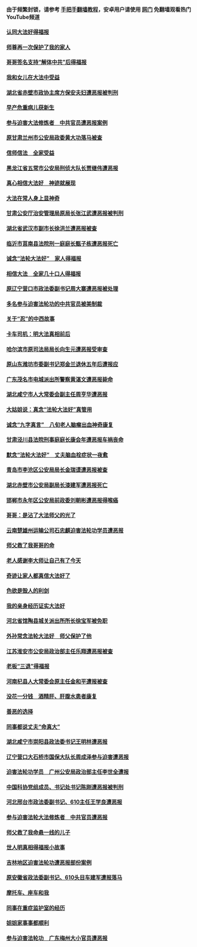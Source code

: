 #### 由于频繁封锁，请参考 [手把手翻墙教程](https://github.com/gfw-breaker/guides/wiki/)，安卓用户请使用 [网门](https://github.com/gfw-breaker/nogfw/blob/master/dl.md?t=01280400) 免翻墙观看热门YouTube频道 

#### [认同大法好得福报](../pages/78/417037.md?t=01280400) 

#### [师尊再一次保护了我的家人](../pages/78/417548.md?t=01280400) 

#### [哥哥签名支持“解体中共”后得福报](../pages/78/417445.md?t=01280400) 

#### [我和女儿在大法中受益](../pages/78/417126.md?t=01280400) 

#### [湖北省赤壁市政协主席方保安夫妇遭恶报被判刑](../pages/78/417461.md?t=01280400) 

#### [早产危重病儿获新生](../pages/78/415091.md?t=01280400) 

#### [参与迫害大法修炼者　中共官员遭恶报案例](../pages/78/417133.md?t=01280400) 

#### [原甘肃兰州市公安局政委黄大功落马被查](../pages/78/417071.md?t=01280400) 

#### [信师信法　全家受益](../pages/78/417034.md?t=01280400) 

#### [黑龙江省五常市公安局刑侦大队长贾继伟遭恶报](../pages/78/417088.md?t=01280400) 

#### [真心相信大法好　神迹就展现](../pages/78/417036.md?t=01280400) 

#### [大法在常人身上显神奇](../pages/78/416375.md?t=01280400) 

#### [甘肃公安厅治安管理局原局长张江武遭恶报被判刑](../pages/78/416853.md?t=01280400) 

#### [湖北省武汉市副市长徐洪兰遭恶报被查](../pages/78/416897.md?t=01280400) 

#### [临沂市莒南县法院刑一庭庭长甄子栋遭恶报死亡](../pages/78/416862.md?t=01280400) 

#### [诚念“法轮大法好”　家人得福报](../pages/78/416861.md?t=01280400) 

#### [相信大法　全家几十口人得福报](../pages/78/416859.md?t=01280400) 

#### [原辽宁营口市政法委副书记周大寨遭恶报被处理](../pages/78/416754.md?t=01280400) 

#### [多名参与迫害法轮功的中共官员被美制裁](../pages/78/416704.md?t=01280400) 

#### [关于“忍”的中西故事](../pages/78/416722.md?t=01280400) 

#### [卡车司机：明大法真相前后](../pages/78/416124.md?t=01280400) 

#### [哈尔滨市原司法局局长向生元遭恶报受审查](../pages/78/416570.md?t=01280400) 

#### [原山东潍坊市委副书记郑金兰退休五年后遭报应](../pages/78/416269.md?t=01280400) 

#### [广东茂名市电城派出所警察黄湛文遭恶报毙命](../pages/78/416610.md?t=01280400) 

#### [湖北咸宁市人大常委会副主任周亨华遭恶报](../pages/78/416560.md?t=01280400) 

#### [大姑姐说：真念“法轮大法好”真管用](../pages/78/416613.md?t=01280400) 

#### [诚念“九字真言”　八旬老人脑瘤出血神奇康复](../pages/78/416611.md?t=01280400) 

#### [甘肃泾川县法院刑事庭庭长康会年遭恶报车祸丧命](../pages/78/416561.md?t=01280400) 

#### [默念“法轮大法好”　丈夫脑血栓症状一夜愈](../pages/78/416076.md?t=01280400) 

#### [青岛市李沧区公安局局长金瑞谟遭恶报被查](../pages/78/416415.md?t=01280400) 

#### [湖北赤壁市公安局副局长漆建军遭恶报死亡](../pages/78/416205.md?t=01280400) 

#### [邯郸市永年区公安局前政委刘朝彬遭恶报得喉癌](../pages/78/416466.md?t=01280400) 

#### [哥哥：是沾了大法师父的光了](../pages/78/415085.md?t=01280400) 

#### [云南楚雄州运输公司石忠麒迫害法轮功学员遭恶报](../pages/78/416427.md?t=01280400) 

#### [师父救了我哥哥的命](../pages/78/415943.md?t=01280400) 

#### [老人感谢李大师让自己有了今天](../pages/78/415707.md?t=01280400) 

#### [奇迹让家人都真信大法好了](../pages/78/415708.md?t=01280400) 

#### [色欲是毁人的利剑](../pages/78/416216.md?t=01280400) 

#### [我的亲身经历证实大法好](../pages/78/416068.md?t=01280400) 

#### [河北省馆陶县城关派出所所长徐宝军被免职](../pages/78/416211.md?t=01280400) 

#### [外孙常念法轮大法好　师父保护了他](../pages/78/416218.md?t=01280400) 

#### [江苏淮安市公安局政治部主任乐翔遭恶报被查](../pages/78/416157.md?t=01280400) 

#### [老板“三退”得福报](../pages/78/415980.md?t=01280400) 

#### [河南杞县人大常委会原主任金和平遭报被查](../pages/78/416071.md?t=01280400) 

#### [没花一分钱　酒精肝、肝腹水患者康复](../pages/78/415310.md?t=01280400) 

#### [善恶的选择](../pages/78/416011.md?t=01280400) 

#### [同事都说丈夫“命真大”](../pages/78/415981.md?t=01280400) 

#### [湖北咸宁市崇阳县政法委书记王明林遭恶报](../pages/78/415811.md?t=01280400) 

#### [辽宁营口大石桥市国保大队长周成泽参与迫害遭恶报](../pages/78/415660.md?t=01280400) 

#### [迫害法轮功学员　广州公安局政治部主任李世全遭报](../pages/78/415848.md?t=01280400) 

#### [中国科协党组成员、书记处书记陈刚遭恶报被判刑](../pages/78/415897.md?t=01280400) 

#### [河北邢台市政法委副书记、610主任王学良遭恶报](../pages/78/415829.md?t=01280400) 

#### [参与迫害法轮大法修炼者　中共官员遭恶报](../pages/78/415745.md?t=01280400) 

#### [师父救了我命悬一线的儿子](../pages/78/415800.md?t=01280400) 

#### [世人明真相得福报小故事](../pages/78/415751.md?t=01280400) 

#### [吉林地区迫害法轮功遭恶报部份案例](../pages/78/415258.md?t=01280400) 

#### [原安徽省政法委副书记、610头目车建军遭报落马](../pages/78/415606.md?t=01280400) 

#### [摩托车、座车和我](../pages/78/415662.md?t=01280400) 

#### [同事在重症监护室的经历](../pages/78/415624.md?t=01280400) 

#### [姐姐家事事都顺利](../pages/78/415565.md?t=01280400) 

#### [参与迫害法轮功　广东梅州大小官员遭恶报](../pages/78/415560.md?t=01280400) 

